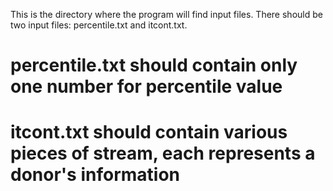 
This is the directory where the program will find input files.
There should be two input files: percentile.txt and itcont.txt.
#  percentile.txt should contain only one number for percentile value
#  itcont.txt should contain various pieces of stream, each represents a donor's information
